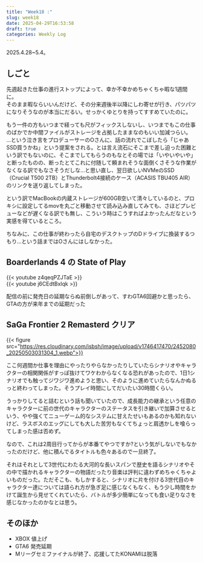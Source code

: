 ```yaml
---
title: "Week18 :"
slug: week18
date: 2025-04-29T16:53:58
draft: true
categories: Weekly Log
---
```

2025.4.28~5.4。  


## しごと

先週起きた仕事の進行ストップによって、幸か不幸かめちゃくちゃ暇な1週間に。  
そのまま暇ならいいんだけど、その分来週後半以降にしわ寄せが行き、パツパツになりそうなのが本当にだるい。せっかくゆとりを持ってすすめていたのに。

もう一件の方もいつまで経っても尺がフィックスしないし、いつまでもこの仕事のばかでか中間ファイルがストレージを占拠したままなのもいい加減つらい。
…という泣き言をプロデューサーのOさんに、話の流れでこぼしたら「じゃあSSD買うかね」という提案をされる。とは言え流石にそこまで差し迫った困難という訳でもないのに、そこまでしてもらうのもなとその場では「いやいやいや」と断ったものの、断ったとてこれに付随して頼まれそうな面倒くさそうな作業がなくなる訳でもなさそうだしな…と思い直し、翌日欲しいNVMeのSSD（Crucial T500 2TB）とThunderbolt4接続のケース（ACASIS TBU405 AIR）のリンクを送り返してしまった。

という訳でMacBookの内蔵ストレージが600GB空いて清々しているのと、プロキシに設定してるmovを丸ごと移動させて読み込み直してみても、さほどプレビューなどが遅くなる訳でも無し、こういう時はこうすればよかったんだなという実感を得ているところ。

ちなみに、この仕事が終わったら自宅のデスクトップのDドライブに換装するつもり…という話まではOさんにはしなかった。

## Boarderlands 4 の State of Play

{{< youtube z4qeqPZJTaE >}}  
{{< youtube j6CEdtBxlqk >}}

配信の前に発売日の延期ならぬ前倒しがあって、すわGTA6回避かと思ったら、GTAの方が来年までの延期だった

## SaGa Frontier 2 Remasterd クリア

{{< figure src="https://res.cloudinary.com/isbsh/image/upload/v1746417470/2452080_20250503031304_1.webp">}}

ここ何週間か仕事を理由にやったりやらなかったりしていたらシナリオやキャラクターの相関関係がすっぽ抜けてワケわからなくなる恐れがあったので、1日1シナリオでも触ってジワジワ進めようと思い、そのように進めていたらなんかぬるっと終わってしまった。そうプレイ時間にしてだいたい30時間くらい。

うっかりしてると詰むという話も聞いていたので、成長能力の継承という任意のキャラクターに前の世代のキャラクターのステータスを引き継いで加算させるという、やや強くてニューゲーム的なシステムに甘えたせいもあるのかも知れないけど、ラスボスのエッグにしても大した苦労もなくてちょっと肩透かしを喰らってしまった感は否めず。

なので、これは2周目行ってからが本番てやつですか?という気がしないでもなかったのだけど、他に積んでるタイトルも色々あるので一旦終了。

それはそれとして3世代にわたる大河的な長いスパンで歴史を語るシナリオやその中で描かれるキャラクターの物語だったり音楽は評判に違わずめちゃくちゃよいものだった。ただそこも、もしかすると、シナリオに片を付ける3世代目のキャラクター達については語られ方が急ぎ足に感じなくもなく、もう少し時間をかけて誕生から見せてくれていたら、バトルが多少簡単になっても食い足りなさを感じなかったのかなとは思う。

## そのほか

- XBOX 値上げ
- GTA6 発売延期
- Mリーグセミファイナルが終了、応援してたKONAMIは脱落
